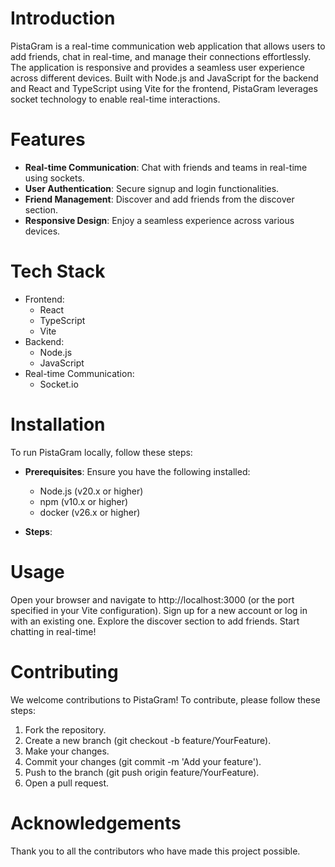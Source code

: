# Introduction
PistaGram is a real-time communication web application that allows users to add friends, chat in real-time, and manage their connections effortlessly. The application is responsive and provides a seamless user experience across different devices. Built with Node.js and JavaScript for the backend and React and TypeScript using Vite for the frontend, PistaGram leverages socket technology to enable real-time interactions.

# Features
- **Real-time Communication**: Chat with friends and teams in real-time using sockets.
- **User Authentication**: Secure signup and login functionalities.
- **Friend Management**: Discover and add friends from the discover section.
- **Responsive Design**: Enjoy a seamless experience across various devices.

# Tech Stack
- Frontend:
  - React
  - TypeScript
  - Vite
- Backend:
  - Node.js
  - JavaScript
- Real-time Communication:
  - Socket.io

# Installation
To run PistaGram locally, follow these steps:

- **Prerequisites**: Ensure you have the following installed:

  - Node.js (v20.x or higher)
  - npm (v10.x or higher)
  - docker (v26.x or higher)

- **Steps**: 


# Usage
Open your browser and navigate to http://localhost:3000 (or the port specified in your Vite configuration).
Sign up for a new account or log in with an existing one.
Explore the discover section to add friends.
Start chatting in real-time!

# Contributing
We welcome contributions to PistaGram! To contribute, please follow these steps:

1. Fork the repository.
2. Create a new branch (git checkout -b feature/YourFeature).
3. Make your changes.
4. Commit your changes (git commit -m 'Add your feature').
5. Push to the branch (git push origin feature/YourFeature).
6. Open a pull request.


# Acknowledgements
Thank you to all the contributors who have made this project possible.
